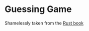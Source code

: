 # Guessing Game

Shamelessly taken from the [Rust book](https://doc.rust-lang.org/stable/book/ch02-00-guessing-game-tutorial.html)
